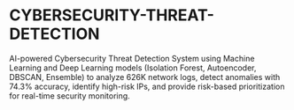 # CYBERSECURITY-THREAT-DETECTION
AI-powered Cybersecurity Threat Detection System using Machine Learning and Deep Learning models (Isolation Forest, Autoencoder, DBSCAN, Ensemble) to analyze 626K network logs, detect anomalies with 74.3% accuracy, identify high-risk IPs, and provide risk-based prioritization for real-time security monitoring.
